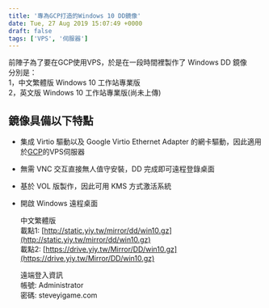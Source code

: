 ```yaml
---
title: '專為GCP打造的Windows 10 DD鏡像'
date: Tue, 27 Aug 2019 15:07:49 +0000
draft: false
tags: ['VPS', '伺服器']
---
```


前陣子為了要在GCP使用VPS，於是在一段時間裡製作了 Windows DD 鏡像  
分別是：  
1，中文繁體版 Windows 10 工作站專業版  
2，英文版 Windows 10 工作站專業版(尚未上傳)

鏡像具備以下特點
--------

*   集成 Virtio 驅動以及 Google Virtio Ethernet Adapter 的網卡驅動，因此適用於[GCP](http://cloud.google.com)的VPS伺服器  
    
*   無需 VNC 交互直接無人值守安裝，DD 完成即可遠程登錄桌面  
    
*   基於 VOL 版製作，因此可用 KMS 方式激活系統  
    
*   開啟 Windows 遠程桌面
    
    中文繁體版  
    載點1: [http://static.yiy.tw/mirror/dd/win10.gz](http://static.yiy.tw/mirror/dd/win10.gz)  
    載點2: [https://drive.yiy.tw/Mirror/DD/win10.gz](https://drive.yiy.tw/Mirror/DD/win10.gz)
    
    遠端登入資訊  
    帳號: Administrator  
    密碼: steveyigame.com